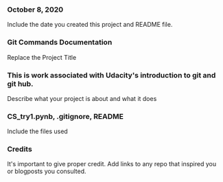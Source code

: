 ### October 8, 2020
Include the date you created this project and README file.

### Git Commands Documentation
Replace the Project Title

### This is work associated with Udacity's introduction to git and git hub.
Describe what your project is about and what it does

### CS_try1.pynb, .gitignore, README
Include the files used

### Credits
It's important to give proper credit. Add links to any repo that inspired you or blogposts you consulted.

